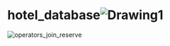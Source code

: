 # hotel_database![Drawing1](https://user-images.githubusercontent.com/68146795/157400150-dad97747-6183-495a-bf3f-084aa5ff8022.jpg)
![operators_join_reserve](https://user-images.githubusercontent.com/68146795/157400332-b9dfe9d5-10c2-4464-a845-6218419a479c.png)
